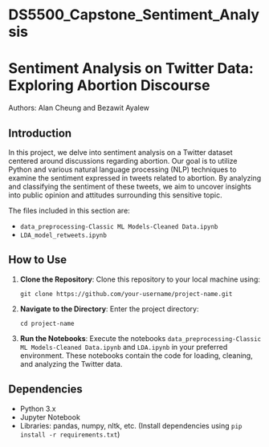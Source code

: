# DS5500_Capstone_Sentiment_Analysis

# Sentiment Analysis on Twitter Data: Exploring Abortion Discourse

Authors: Alan Cheung and Bezawit Ayalew

## Introduction

In this project, we delve into sentiment analysis on a Twitter dataset centered around discussions regarding abortion. Our goal is to utilize Python and various natural language processing (NLP) techniques to examine the sentiment expressed in tweets related to abortion. By analyzing and classifying the sentiment of these tweets, we aim to uncover insights into public opinion and attitudes surrounding this sensitive topic.

The files included in this section are:
- `data_preprocessing-Classic ML Models-Cleaned Data.ipynb`
- `LDA_model_retweets.ipynb`

## How to Use

1. **Clone the Repository**: Clone this repository to your local machine using:

    ```
    git clone https://github.com/your-username/project-name.git
    ```

2. **Navigate to the Directory**: Enter the project directory:

    ```
    cd project-name
    ```

3. **Run the Notebooks**: Execute the notebooks `data_preprocessing-Classic ML Models-Cleaned Data.ipynb` and `LDA.ipynb` in your preferred environment. These notebooks contain the code for loading, cleaning, and analyzing the Twitter data.

## Dependencies

- Python 3.x
- Jupyter Notebook
- Libraries: pandas, numpy, nltk, etc. (Install dependencies using `pip install -r requirements.txt`)



